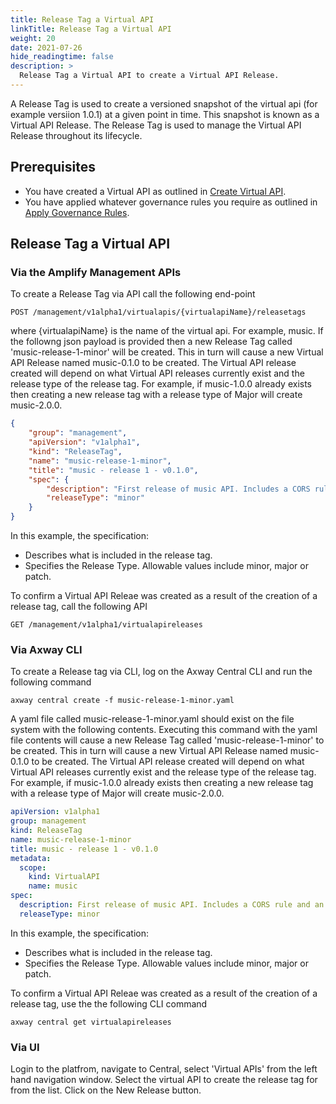 ```yaml
---
title: Release Tag a Virtual API
linkTitle: Release Tag a Virtual API
weight: 20
date: 2021-07-26
hide_readingtime: false
description: >
  Release Tag a Virtual API to create a Virtual API Release.
---
```


A Release Tag is used to create a versioned snapshot of the virtual api (for example versiion 1.0.1) at a given point in time. This snapshot is known as a Virtual API Release. The Release Tag is used to manage the Virtual API Release throughout its lifecycle.

## Prerequisites

* You have created a Virtual API as outlined in [Create Virtual API](/docs/usage/Create/index.html).
* You have applied whatever governance rules you require as outlined in [Apply Governance Rules](/docs/usage/GovRules/index.html).

## Release Tag a Virtual API

### Via the Amplify Management APIs

To create a Release Tag via API call the following end-point

    POST /management/v1alpha1/virtualapis/{virtualapiName}/releasetags

where {virtualapiName} is the name of the virtual api. For example, music. If the followng json payload is provided then a new Release Tag called 'music-release-1-minor' will be created. This in turn will cause a new Virtual API Release named music-0.1.0 to be created. The Virtual API release created will depend on what Virtual API releases currently exist and the release type of the release tag. For example, if music-1.0.0 already exists then creating a new release tag with a release type of Major will create music-2.0.0. 

```json
{
    "group": "management",
    "apiVersion": "v1alpha1",
    "kind": "ReleaseTag",
    "name": "music-release-1-minor",
    "title": "music - release 1 - v0.1.0",
    "spec": {
        "description": "First release of music API. Includes a CORS rule and an API Key auth rule",
        "releaseType": "minor"
    }
}
```
In this example, the specification:

* Describes what is included in the release tag.
* Specifies the Release Type. Allowable values include minor, major or patch.

To confirm a Virtual API Releae was created as a result of the creation of a release tag, call the following API

    GET /management/v1alpha1/virtualapireleases

### Via Axway CLI

To create a Release tag via CLI, log on the Axway Central CLI and run the following command

    axway central create -f music-release-1-minor.yaml

A yaml file called music-release-1-minor.yaml should exist on the file system with the following contents. Executing this command with the yaml file contents will cause a new Release Tag called 'music-release-1-minor' to be created. This in turn will cause a new Virtual API Release named music-0.1.0 to be created. The Virtual API release created will depend on what Virtual API releases currently exist and the release type of the release tag. For example, if music-1.0.0 already exists then creating a new release tag with a release type of Major will create music-2.0.0. 

```yaml
apiVersion: v1alpha1
group: management
kind: ReleaseTag
name: music-release-1-minor
title: music - release 1 - v0.1.0
metadata:
  scope:
    kind: VirtualAPI
    name: music
spec:
  description: First release of music API. Includes a CORS rule and an API Key auth rule
  releaseType: minor
```
In this example, the specification:

* Describes what is included in the release tag.
* Specifies the Release Type. Allowable values include minor, major or patch.

To confirm a Virtual API Releae was created as a result of the creation of a release tag, use the the following CLI command

    axway central get virtualapireleases

### Via UI

Login to the platfrom, navigate to Central, select 'Virtual APIs' from the left hand navigation window. Select the virtual API to create the release tag for from the list. Click on the New Release button. 
